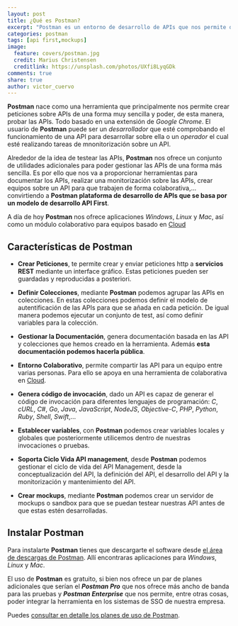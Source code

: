 ```yaml
---
layout: post
title: ¿Qué es Postman?
excerpt: "Postman es un entorno de desarrollo de APIs que nos permite diseñar, probar y monitorizar servicios REST"
categories: postman
tags: [api first,mockups]
image:
  feature: covers/postman.jpg
  credit: Marius Christensen
  creditlink: https://unsplash.com/photos/UXfi8LyqGDk
comments: true
share: true
author: victor_cuervo
---
```


**Postman** nace como una herramienta que principalmente nos permite crear peticiones sobre APIs de una forma muy sencilla y poder, de esta manera, probar las APIs. Todo basado en una extensión de *Google Chrome*. El usuario de **Postman** puede ser un *desarrollador* que esté comprobando el funcionamiento de una API para desarrollar sobre ella o un *operador* el cual esté realizando tareas de mnonitorización sobre un API.

Alrededor de la idea de testear las APIs, **Postman** nos ofrece un conjunto de utilidades adicionales para poder gestionar las APIs de una forma más sencilla. Es por ello que nos va a proporcionar herramientas para documentar los APIs, realizar una monitorización sobre las APIs, crear equipos sobre un API para que trabajen de forma colaborativa,... convirtiendo a **Postman plataforma de desarrollo de APIs que se basa por un modelo de desarrollo API First**.

A día de hoy **Postman** nos ofrece aplicaciones *Windows*, *Linux* y *Mac*, así como un módulo colaborativo para equipos basado en [Cloud][Cloud]

## Características de Postman

* **Crear Peticiones**, te permite crear y enviar peticiones http a **servicios REST** mediante un interface gráfico. Estas peticiones pueden ser guardadas y reproducidas a posteriori.

* **Definir Colecciones**, mediante **Postman** podemos agrupar las APIs en colecciones. En estas colecciones podemos definir el modelo de autentificación de las APIs para que se añada en cada petición. De igual manera podemos ejecutar un conjunto de test, así como definir variables para la colección.

* **Gestionar la Documentación**, genera documentación basada en las API y colecciones que hemos creado en la herramienta. Además **esta documentación podemos hacerla pública**.

* **Entorno Colaborativo**, permite compartir las API para un equipo entre varias personas. Para ello se apoya en una herramienta de colaborativa en [Cloud][Cloud].

* **Genera código de invocación**, dado un API es capaz de generar el código de invocación para diferentes lenguajes de programación: *C*, *cURL*, *C#*, *Go*, *Java*, *JavaScript*, *NodeJS*, *Objective-C*, *PHP*, *Python*, *Ruby*, *Shell*, *Swift*,...

* **Establecer variables**, con **Postman** podemos crear variables locales y globales que posteriormente utilicemos dentro de nuestras invocaciones o pruebas.

* **Soporta Ciclo Vida API management**, desde **Postman** podemos gestionar el ciclo de vida del API Management, desde la conceptualización del API, la definición del API, el desarrollo del API y la monitorización y mantenimiento del API.

* **Crear mockups**, mediante **Postman** podemos crear un servidor de mockups o sandbox para que se puedan testear nuestras API antes de que estas estén desarrolladas.

## Instalar Postman
Para instalarte **Postman** tienes que descargarte el software desde [el área de descargas de Postman][PostmanDownload]. Allí encontraras aplicaciones para *Windows*, *Linux* y *Mac*.

El uso de **Postman** es gratuito, si bien nos ofrece un par de planes adicionales que serían el ***Postman Pro*** que nos ofrece más ancho de banda para las pruebas y ***Postman Enterprise*** que nos permite, entre otras cosas, poder integrar la herramienta en los sistemas de SSO de nuestra empresa.

Puedes [consultar en detalle los planes de uso de Postman][PlanesPostman].


[Cloud]: {{site.url}}/cloud/
[PostmanDownload]:https://www.getpostman.com/downloads/
[PlanesPostman]: https://www.getpostman.com/pricing
